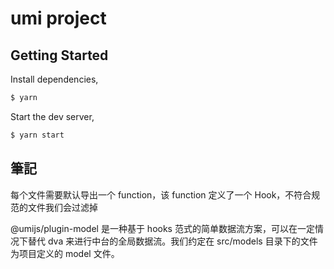 # umi project

## Getting Started

Install dependencies,

```bash
$ yarn
```

Start the dev server,

```bash
$ yarn start
```


## 筆記
每个文件需要默认导出一个 function，该 function 定义了一个 Hook，不符合规范的文件我们会过滤掉     

@umijs/plugin-model 是一种基于 hooks 范式的简单数据流方案，可以在一定情况下替代 dva 来进行中台的全局数据流。我们约定在 src/models 目录下的文件为项目定义的 model 文件。

